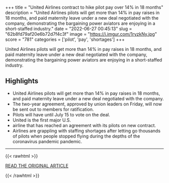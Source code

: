 +++
title = "United Airlines contract to hike pilot pay over 14% in 18 months"
description = "United Airlines pilots will get more than 14% in pay raises in 18 months, and paid maternity leave under a new deal negotiated with the company, demonstrating the bargaining power aviators are enjoying in a short-staffed industry."
date = "2022-06-27 00:45:13"
slug = "62b8fd79af20e6b72d7f4c3f"
image = "https://i.imgur.com/1ryzkNy.jpg"
score = "781"
categories = ['pilot', 'pay', 'shortages']
+++

United Airlines pilots will get more than 14% in pay raises in 18 months, and paid maternity leave under a new deal negotiated with the company, demonstrating the bargaining power aviators are enjoying in a short-staffed industry.

## Highlights

- United Airlines pilots will get more than 14% in pay raises in 18 months, and paid maternity leave under a new deal negotiated with the company.
- The two-year agreement, approved by union leaders on Friday, will now be sent out to members for ratification.
- Pilots will have until July 15 to vote on the deal.
- United is the first major U.S.
- airline that has reached an agreement with its pilots on new contract.
- Airlines are grappling with staffing shortages after letting go thousands of pilots when people stopped flying during the depths of the coronavirus pandemic pandemic.

---

{{< rawhtml >}}
  <p class="article-category">
    <a target="_blank" href="https://www.reuters.com/business/aerospace-defense/united-airlines-pilot-union-votes-approve-two-year-pay-deal-2022-06-24/">READ THE ORIGINAL ARTICLE</a>
  </p>
{{< /rawhtml >}}
